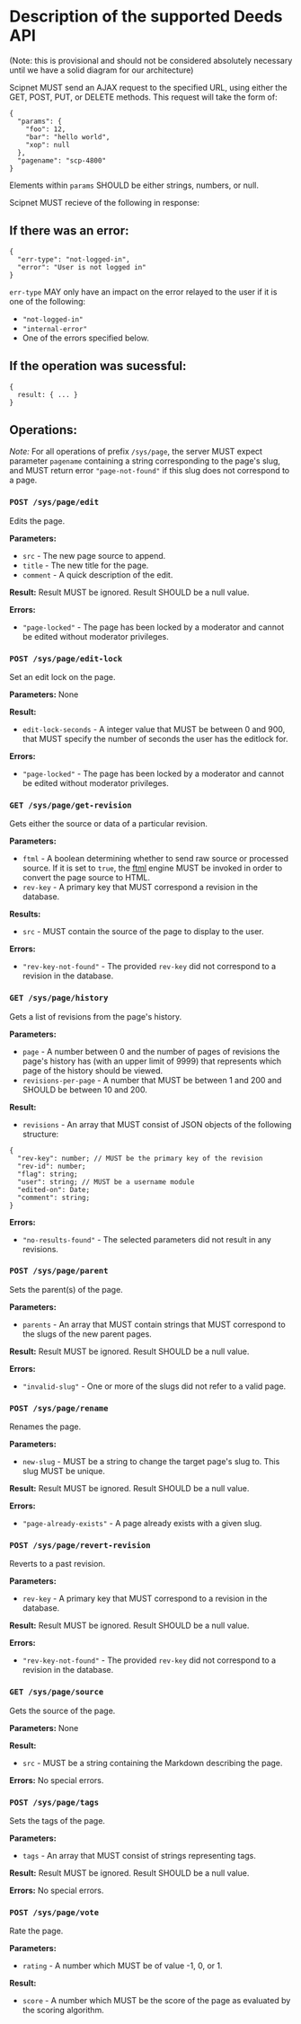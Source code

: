 # Description of the supported Deeds API

(Note: this is provisional and should not be considered absolutely necessary until we have a solid diagram for our architecture)

Scipnet MUST send an AJAX request to the specified URL, using either the GET, POST, PUT, or DELETE methods. This request will take the form of:

```
{
  "params": {
    "foo": 12,
    "bar": "hello world",
    "xop": null
  },
  "pagename": "scp-4800"
}
```

Elements within `params` SHOULD be either strings, numbers, or null.
 
Scipnet MUST recieve of the following in response:

## If there was an error:

```
{
  "err-type": "not-logged-in",
  "error": "User is not logged in"
}
```

`err-type` MAY only have an impact on the error relayed to the user if it is one of the following:

* `"not-logged-in"`
* `"internal-error"`
* One of the errors specified below.

## If the operation was sucessful:

```
{
  result: { ... }
}
```

## Operations:

*Note:* For all operations of prefix `/sys/page`, the server MUST expect parameter `pagename` containing a string corresponding to the page's slug, and MUST return error `"page-not-found"` if this slug does not correspond to a page.

### `POST /sys/page/edit` 

Edits the page.

**Parameters:** 
* `src` - The new page source to append. 
* `title` - The new title for the page.
* `comment` - A quick description of the edit.

**Result:**
Result MUST be ignored. Result SHOULD be a null value.

**Errors:**
* `"page-locked"` - The page has been locked by a moderator and cannot be edited without moderator privileges.

### `POST /sys/page/edit-lock`

Set an edit lock on the page. 

**Parameters:**
None

**Result:**
* `edit-lock-seconds` - A integer value that MUST be between 0 and 900, that MUST specify the number of seconds the user has the editlock for.

**Errors:**
* `"page-locked"` - The page has been locked by a moderator and cannot be edited without moderator privileges.
 
### `GET /sys/page/get-revision` 

Gets either the source or data of a particular revision.

**Parameters:**
* `ftml` - A boolean determining whether to send raw source or processed source. If it is set to `true`, the [ftml](https://github.com/Nu-SCPTheme/ftml) engine MUST be invoked in order to convert the page source to HTML.
* `rev-key` - A primary key that MUST correspond a revision in the database.

**Results:**
* `src` - MUST contain the source of the page to display to the user.

**Errors:**
* `"rev-key-not-found"` - The provided `rev-key` did not correspond to a revision in the database.

### `GET /sys/page/history` 

Gets a list of revisions from the page's history. 

**Parameters:**

* `page` - A number between 0 and the number of pages of revisions the page's history has (with an upper limit of 9999) that represents which page of the history should be viewed.
* `revisions-per-page` - A number that MUST be between 1 and 200 and SHOULD be between 10 and 200. 

**Result:**
* `revisions` - An array that MUST consist of JSON objects of the following structure:
```
{
  "rev-key": number; // MUST be the primary key of the revision
  "rev-id": number;
  "flag": string;
  "user": string; // MUST be a username module
  "edited-on": Date;
  "comment": string;
}
```

**Errors:**
* `"no-results-found"` - The selected parameters did not result in any revisions.

### `POST /sys/page/parent` 

Sets the parent(s) of the page.

**Parameters:**
* `parents` - An array that MUST contain strings that MUST correspond to the slugs of the new parent pages.

**Result:**
Result MUST be ignored. Result SHOULD be a null value.

**Errors:**
* `"invalid-slug"` - One or more of the slugs did not refer to a valid page.

### `POST /sys/page/rename`

Renames the page. 

**Parameters:**
* `new-slug` - MUST be a string to change the target page's slug to. This slug MUST be unique.

**Result:**
Result MUST be ignored. Result SHOULD be a null value.

**Errors:**
* `"page-already-exists"` - A page already exists with a given slug.

### `POST /sys/page/revert-revision`

Reverts to a past revision. 

**Parameters:**
* `rev-key` - A primary key that MUST correspond to a revision in the database. 

**Result:**
Result MUST be ignored. Result SHOULD be a null value.

**Errors:**
* `"rev-key-not-found"` - The provided `rev-key` did not correspond to a revision in the database.

### `GET /sys/page/source`

Gets the source of the page. 

**Parameters:**
None

**Result:**
* `src` - MUST be a string containing the Markdown describing the page.

**Errors:**
No special errors.

### `POST /sys/page/tags`

Sets the tags of the page.

**Parameters:**
* `tags` - An array that MUST consist of strings representing tags.

**Result:**
Result MUST be ignored. Result SHOULD be a null value.

**Errors:**
No special errors.

### `POST /sys/page/vote`

Rate the page.

**Parameters:**
* `rating` - A number which MUST be of value -1, 0, or 1. 

**Result:**
* `score` - A number which MUST be the score of the page as evaluated by the scoring algorithm.

